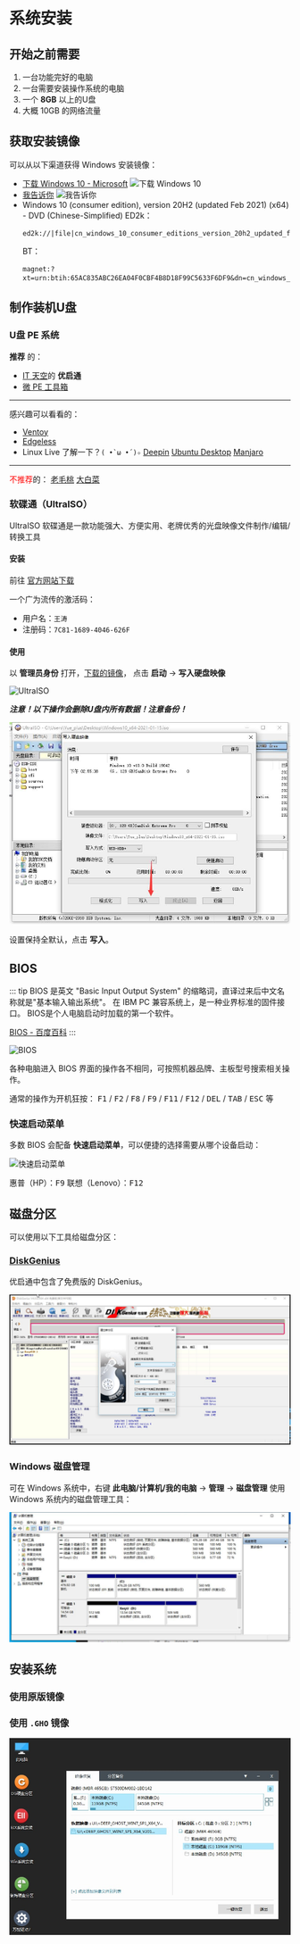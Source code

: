 # 系统安装

## 开始之前需要

1. 一台功能完好的电脑
2. 一台需要安装操作系统的电脑
2. 一个 **8GB** 以上的U盘
3. 大概 10GB 的网络流量

## 获取安装镜像

可以从以下渠道获得 Windows 安装镜像：

- [下载 Windows 10 - Microsoft](https://www.microsoft.com/zh-cn/software-download/windows10)
  ![下载 Windows 10](/img/other/system_download.jpg)
- [我告诉你](https://msdn.itellyou.cn/)
  ![我告诉你](/img/other/ITellYou.jpg)
- Windows 10 (consumer edition), version 20H2 (updated Feb 2021) (x64) - DVD (Chinese-Simplified)
  ED2k：
  ```text
  ed2k://|file|cn_windows_10_consumer_editions_version_20h2_updated_feb_2021_x64_dvd_8ddab99d.iso|6223781888|954B729026D6E420EE46FB2DC912F256|/
  ```
  BT：
  ```text
  magnet:?xt=urn:btih:65AC835ABC26EA04F0CBF4B8D18F99C5633F6DF9&dn=cn_windows_10_consumer_editions_version_20h2_updated_feb_2021_x64_dvd_8ddab99d.iso&xl=6223781888
  ```

## 制作装机U盘

### U盘 PE 系统

**推荐** 的：
- [IT 天空](https://www.itsk.com/topic-software.html)的 **优启通**
- [微 PE 工具箱](http://www.wepe.com.cn/)

------

感兴趣可以看看的：
- [Ventoy](https://www.ventoy.net/)
- [Edgeless](https://home.edgeless.top/)
- Linux Live 了解一下？`( •̀ ω •́ )✧`
  [Deepin](https://www.deepin.org/zh/)
  [Ubuntu Desktop](https://ubuntu.com/download/desktop)
  [Manjaro](https://manjaro.org/)

-----

<span title="绝对不要用 ε=( o｀ω′)ノ" style="color: red;">不推荐</span>的：
[老毛桃](https://www.laomaotao.net/)
[大白菜](http://www.winbaicai.com/)

### 软碟通（UltraISO）

UltraISO 软碟通是一款功能强大、方便实用、老牌优秀的光盘映像文件制作/编辑/转换工具

#### 安装

前往 [官方网站下载](https://cn.ultraiso.net/xiazai.html)

一个广为流传的激活码：
- 用户名：`王涛`
- 注册码：`7C81-1689-4046-626F`

#### 使用

以 **管理员身份** 打开，[下载的镜像](#获取安装镜像)，
点击 **启动** -> **写入硬盘映像**

![UltraISO](/img/other/UltraISO.jpg)

***注意！以下操作会删除U盘内所有数据！注意备份！***

![写入硬盘映像](./img/01.jpg)

设置保持全默认，点击 **写入**。

## BIOS

::: tip
BIOS 是英文 "Basic Input Output System" 的缩略词，直译过来后中文名称就是"基本输入输出系统"。
在 IBM PC 兼容系统上，是一种业界标准的固件接口。
BIOS是个人电脑启动时加载的第一个软件。

[BIOS - 百度百科](https://baike.baidu.com/item/BIOS/91424)
:::

![BIOS](/img/other/bios.jpg)

各种电脑进入 BIOS 界面的操作各不相同，可按照机器品牌、主板型号搜索相关操作。

通常的操作为开机狂按：
<kbd>F1</kbd> /
<kbd>F2</kbd> /
<kbd>F8</kbd> /
<kbd>F9</kbd> /
<kbd>F11</kbd> /
<kbd>F12</kbd> /
<kbd>DEL</kbd> /
<kbd>TAB</kbd> /
<kbd>ESC</kbd> 等

### 快速启动菜单

多数 BIOS 会配备 **快速启动菜单**，可以便捷的选择需要从哪个设备启动：

![快速启动菜单](/img/other/boot_menu.jpg)

惠普（HP）：<kbd>F9</kbd>
联想（Lenovo）：<kbd>F12</kbd>

## 磁盘分区

可以使用以下工具给磁盘分区：

### [DiskGenius](https://www.diskgenius.cn/)

优启通中包含了免费版的 DiskGenius。

![DiskGenius](./img/DiskGenius.jpg)

### Windows 磁盘管理

可在 Windows 系统中，右键 **此电脑/计算机/我的电脑** -> **管理** -> **磁盘管理**
使用 Windows 系统内的磁盘管理工具：

![Windows 磁盘管理](./img/windows_disk_admin.jpg)

## 安装系统

### 使用原版镜像

### 使用 `.GHO` 镜像

![Easy Image](./img/EasyImage2.jpg)
